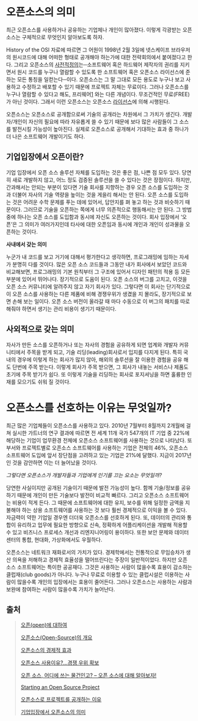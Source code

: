 오픈소스의 의미
=====
최근 오픈소스를 사용하거나 공유하는 기업체나 개인이 많아졌다. 이렇게 각광받는 오픈소스는 구체적으로 무엇인지 알아보도록 하자.

History of the OSI 자료에 따르면 그 어원이 1998년 2월 3일에 넷스케이프 브라우저의 원시코드에 대해 어떠한 형태로 공개해야 하는가에 대한 전략회의에서 붙여졌다고 한다. 그리고 오픈소스의 [사전적정의](https://ko.wikipedia.org/wiki/%EC%98%A4%ED%94%88_%EC%86%8C%EC%8A%A4)는─소프트웨어 혹은 하드웨어 제작자의 권리를 지키면서 원시 코드를 누구나 열람할 수 있도록 한 소프트웨어 혹은 오픈소스 라이선스에 준하는 모든 통칭을 일컫는다─이다. 오픈소스는 그 말 그대로 모든 용도로 누구나 보고 사용하고 수정하고 배포할 수 있기 때문에 프로젝트 자체는 무료이다. 그러나 오픈소스를 누구나 열람할 수 있다고 해도, 프리웨어[1](#footnote_1) 와는 다른 개념이다. 무조건적인 무료(FREE)가 아닌 것이다. 그래서 이런 오픈소스는 오픈소스 [라이선스](https://olis.or.kr/license/licenseGuide.do)에 의해 시행된다.

오픈소스는 오픈소스로 공개함으로써 기술의 공개라는 차원에서 그 가치가 생긴다. 개발자/개인이 자신의 필요에 따라 자유롭게 쓸 수 있기 때문에 보다 많은 사람들이 그 소스를 발전시킬 가능성이 높아진다. 실제로 오픈소스로 공개해서 기대하는 효과 중 하나가 더 나은 소프트웨어 개발이기도 하다.


**기업입장에서 오픈이란?**
----

기업 입장에서 오픈 소스 솔루션 자체를 도입하는 것은 좋은 점, 나쁜 점 모두 있다. 당연히 새로 개발하지 않고, 어느 정도 검증된 솔루션을 쓸 수 있다는 것은 장점이다. 하지만, 간과해서는 안되는 부분이 있다면 기술 회사를 지향하는 경우 오픈 소스를 도입하는 것과 더불어 자사의 기술 역량을 높이는 것을 게을리 해서는 안 된다. 오픈 소스를 도입하는 것은 어려운 수학 문제를 푸는 데에 있어서, 답안지를 펴 놓고 하는 것과 비슷하기 때문이다. 그러므로 기술을 오픈하는 쪽에게 너무 의존적으로 행동해서는 안 된다. 그 방법 중에 하나는 오픈 소스를 도입함과 동시에 자신도 오픈하는 것이다. 회사 입장에서 ‘오픈’은 그 의미가 여러가지인데 타사에 대한 오픈임과 동시에 개인과 개인이 성과물을 오픈하는 것이다.

**사내에서 갖는 의미**

누군가 내 코드를 보고 거기에 대해서 평가한다고 생각하면, 프로그래밍에 임하는 자세가 분명히 다를 것이다. 많은 오픈 소스 코드들과 그동안 내가 회사에서 보았던 코드와 비교해보면, 프로그래밍의 기본 원칙부터 그 구조에 있어서 디자인 패턴의 적용 등 모든 부분에 있어서 뛰어나다.
장기적으로 도움이 된다. 오픈 소스의 버그를 고치고, 이것을 오픈 소스 커뮤니티에 알려주지 않고 자기 회사가 있다. 그렇다면 이 회사는 단기적으로 이 오픈 소스를 사용하는 다른 제품에 비해 경쟁우위가 생겼을 지 몰라도, 장기적으로 보면 손해 보는 일이다. 오픈 소스 버전이 올라갈 때 마다 수동으로 이 버그의 패치를 따로 해줘야 하면서 생기는 관리 비용이 생기기 때문이다.

**사외적으로 갖는 의미**
----

자사가 만든 소스를 오픈하거나 또는 자사의 경험을 공유하게 되면 업계와 개발자 커뮤니티에서 주목을 받게 되고, 기술 리딩(leading)회사로서 입지를 다지게 된다. 특히 국내의 경우에 이렇게 하는 회사가 많지 않아, 해외의 솔루션을 잘 이용한 경험을 공유 해도 단번에 주목 받는다. 이렇게 회사가 주목 받으면, 그 회사가 내놓는 서비스나 제품도 초기에 주목 받기가 쉽다. 또 이렇게 기술을 리딩하는 회사로 포지셔닝을 하면 훌륭한 인재를 모으기도 쉬워 질 것이다.

오픈소스를 선호하는 이유는 무엇일까?
====
최근 많은 기업체들이 오픈소스를 사용하고 있다. 2010년 7월부터 8월까지 2개월에 걸쳐 실시한 가트너의 연구 결과에 따르면 전 세계 11개 국가 547개의 IT 기업 중 22%에 해당하는 기업이 업무환경 전체에 오픈소스 소프트웨어를 사용하는 것으로 나타났다. 또 부서와 프로젝트별로 오픈소스 소프트웨어를 사용하는 기업은 전체의 46%, 오픈소스 소프트웨어 도입에 앞서 장단점을 고려하고 있는 기업은 21%에 달했다. 지금이 2017년인 것을 감안하면 이는 더 늘어났을 것이다.

*그렇다면 오픈소스가 개발자들과 기업에게 인기를 끄는 요소는 무엇일까?*

당연한 사실이지만 공개된 기술이기 때문에 발전 가능성이 높다. 함께 기술/정보를 공유하기 때문에 개인이 만든 기술보다 발전이 비교적 빠르다.
그리고 오픈소스 소프트웨어는 비용이 적게 든다. 그 때문에 소프트웨어에 대한 유지, 보수를 위해 일정한 금액을 지불해야 하는 상용 소프트웨어를 사용하는 것 보다 훨씬 경제적으로 이익을 볼 수 있다. 자금력이 약한 기업일 경우엔 더더욱 오픈소스를 선호하게 된다. 또, 데이터의 관리와 통합이 유리하고 업무에 필요한 방향으로 신속, 정확하게 어플리케이션을 개발해 적용할 수 있고 비즈니스 프로세스 개선과 리엔지니어링이 용이하다. 또한 보안 문제와 데이터 센터의 통합, 현대화, 가상화에서도 우월하다.

오픈소스는 네트워크 재화로서의 가치가 있다. 경제학에서는 전통적으로 무임승차가 생산 의욕을 저해하고 경제적 효율성을 떨어뜨린다는 주장이 일반적이었다. 하지만 오픈 소스 소프트웨어는 특이한 공공재다. 그것은 사용하는 사람이 많을수록 효용이 감소하는 클럽재(club goods)가 아니다. 누구나 무료로 이용할 수 있는 클럽시설은 이용하는 사람이 많을수록 개인의 입장에서는 효용이 줄어든다. 그러나 오픈소스는 사용하는 사람과 보완에 참여하는 사람이 많을수록 가치가 늘어난다.


**출처**
----
>[오픈(open)에 대하여](https://ppassa.wordpress.com/2012/02/12/be-open/)
>
>[오픈소스(Open-Source)의 개요](http://itnp.kr/roller/home/entry/%EC%98%A4%ED%94%88%EC%86%8C%EC%8A%A4_open_source_%EA%B0%9C%EC%9A%94)
>
>[오픈소스의 경제적 효과](http://www.itfind.or.kr/UWZIN/file32198-%EC%98%A4%ED%94%88%20%EC%86%8C%EC%8A%A4%EC%9D%98%20%EA%B2%BD%EC%A0%9C%EC%A0%81%20%ED%9A%A8%EA%B3%BC.pdf)
>
>[오픈소스 사용이유?…경쟁 우위 확보](http://www.bloter.net/archives/48966)
>
>[오픈 소스, 어디에 쓰는 물건인고? – 오픈 소스에 대해 알아보자!](http://yoon-talk.tistory.com/114)
>
>[Starting an Open Source Project](https://opensource.guide/starting-a-project/#what-does-open-source-mean)
>
>[오픈소스로 프로젝트를 공개하는 이유](https://naver.github.io/OpenSourceGuide/book/OpenYourProject/starting-an-open-source-project.html)
>
>[기업입장에서 오픈소스의 의미](https://ppassa.wordpress.com/2012/02/12/be-open/)

